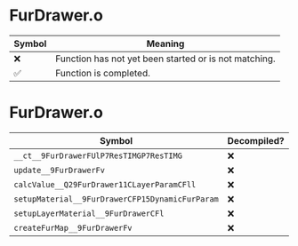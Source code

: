# FurDrawer.o
| Symbol | Meaning 
| ------------- | ------------- 
| :x: | Function has not yet been started or is not matching. 
| :white_check_mark: | Function is completed. 


# FurDrawer.o
| Symbol | Decompiled? |
| ------------- | ------------- |
| `__ct__9FurDrawerFUlP7ResTIMGP7ResTIMG` | :x: |
| `update__9FurDrawerFv` | :x: |
| `calcValue__Q29FurDrawer11CLayerParamCFll` | :x: |
| `setupMaterial__9FurDrawerCFP15DynamicFurParam` | :x: |
| `setupLayerMaterial__9FurDrawerCFl` | :x: |
| `createFurMap__9FurDrawerFv` | :x: |
